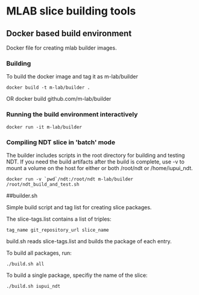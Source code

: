 # MLAB slice building tools

## Docker based build environment
Docker file for creating mlab builder images.

### Building
To build the docker image and tag it as m-lab/builder

    docker build -t m-lab/builder .
OR
    docker build github.com/m-lab/builder

### Running the build environment interactively
    docker run -it m-lab/builder

### Compiling NDT slice in 'batch' mode
The builder includes scripts in the root directory for building and testing NDT.
If you need the build artifacts after the build is complete, use -v to mount a
volume on the host for either or both /root/ndt or /home/iupui_ndt.

    docker run -v `pwd`/ndt:/root/ndt m-lab/builder /root/ndt_build_and_test.sh

##builder.sh

Simple build script and tag list for creating slice packages.

The slice-tags.list contains a list of triples: 

    tag_name git_repository_url slice_name

build.sh reads slice-tags.list and builds the package of each entry.

To build all packages, run:

    ./build.sh all

To build a single package, specifiy the name of the slice:

    ./build.sh iupui_ndt

